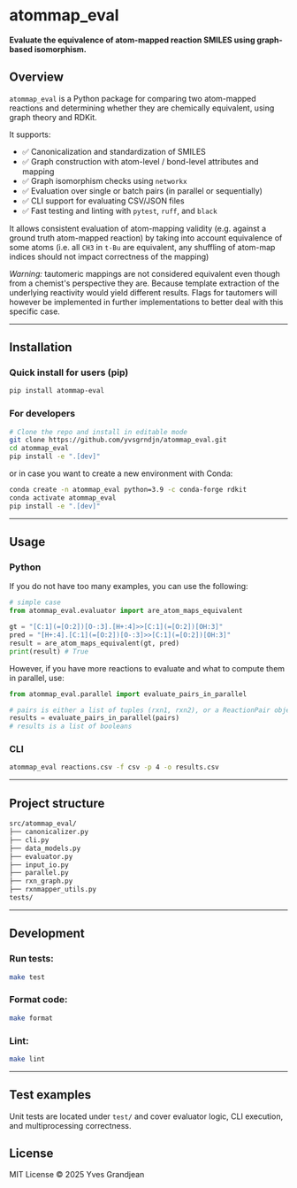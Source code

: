 # atommap_eval

**Evaluate the equivalence of atom-mapped reaction SMILES using graph-based isomorphism.**

## Overview

`atommap_eval` is a Python package for comparing two atom-mapped reactions and determining whether they are chemically equivalent, using graph theory and RDKit.

It supports:

- ✅ Canonicalization and standardization of SMILES
- ✅ Graph construction with atom-level / bond-level attributes and mapping
- ✅ Graph isomorphism checks using `networkx`
- ✅ Evaluation over single or batch pairs (in parallel or sequentially)
- ✅ CLI support for evaluating CSV/JSON files
- ✅ Fast testing and linting with `pytest`, `ruff`, and `black`

It allows consistent evaluation of atom-mapping validity (e.g. against a ground truth atom-mapped reaction) by taking into account equivalence
of some atoms (i.e. all `CH3` in `t-Bu` are equivalent, any shuffling of atom-map indices should not impact correctness of the mapping)

*Warning:* tautomeric mappings are not considered equivalent even though from a chemist's perspective they are. Because template extraction
of the underlying reactivity would yield different results. Flags for tautomers will however be implemented in further implementations to better deal with this specific case.

---

## Installation

### Quick install for users (pip)
```bash
pip install atommap-eval
```

### For developers
```bash
# Clone the repo and install in editable mode
git clone https://github.com/yvsgrndjn/atommap_eval.git
cd atommap_eval
pip install -e ".[dev]"
```

or in case you want to create a new environment with Conda:
```bash
conda create -n atommap_eval python=3.9 -c conda-forge rdkit
conda activate atommap_eval
pip install -e ".[dev]"
```

---

## Usage
### Python
If you do not have too many examples, you can use the following:
```python
# simple case
from atommap_eval.evaluator import are_atom_maps_equivalent

gt = "[C:1](=[O:2])[O-:3].[H+:4]>>[C:1](=[O:2])[OH:3]"
pred = "[H+:4].[C:1](=[O:2])[O-:3]>>[C:1](=[O:2])[OH:3]"
result = are_atom_maps_equivalent(gt, pred)
print(result) # True
```

However, if you have more reactions to evaluate and what to compute them in parallel, use:
```python
from atommap_eval.parallel import evaluate_pairs_in_parallel

# pairs is either a list of tuples (rxn1, rxn2), or a ReactionPair object from atommap_eval.data_models
results = evaluate_pairs_in_parallel(pairs)
# results is a list of booleans
```

### CLI
```bash
atommap_eval reactions.csv -f csv -p 4 -o results.csv
```

---

## Project structure
```bash
src/atommap_eval/
├── canonicalizer.py
├── cli.py
├── data_models.py
├── evaluator.py
├── input_io.py
├── parallel.py
├── rxn_graph.py
├── rxnmapper_utils.py
tests/
```

---

## Development
### Run tests:
```bash
make test
```

### Format code:
```bash
make format
```

### Lint:
```bash
make lint
```

---

## Test examples
Unit tests are located under `test/` and cover evaluator logic, CLI execution, and multiprocessing correctness.

## License
MIT License © 2025 Yves Grandjean